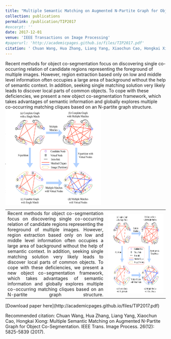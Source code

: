```yaml
---
title: "Multiple Semantic Matching on Augmented N-Partite Graph for Object Co-Segmentation"
collection: publications
permalink: /publication/TIP2017
#excerpt: ''
date: 2017-12-01
venue: 'IEEE Transactions on Image Processing'
#paperurl: 'http://academicpages.github.io/files/TIP2017.pdf'
citation: '	Chuan Wang, Hua Zhang, Liang Yang, Xiaochun Cao, Hongkai Xiong: Multiple Semantic Matching on Augmented N-Partite Graph for Object Co-Segmentation. IEEE Trans. Image Process. 26(12): 5825-5839 (2017).'
---
```

Recent methods for object co-segmentation focus on discovering single co-occurring relation of candidate regions representing the foreground of multiple images. However, region extraction based only on low and middle level information often occupies a large area of background without the help of semantic context. In addition, seeking single matching solution very likely leads to discover local parts of common objects. To cope with these deficiencies, we present a new object co-segmentation framework, which takes advantages of semantic information and globally explores multiple co-occurring matching cliques based on an N-partite graph structure.
<br/><img src='/images/coseg-clique-framework.png' width="300" height = "300" align=center>
<html>
  <table width="80%" style="margin-left: auto; margin-right: auto;">
    <tr>
      <td  width="50%" style="text-align:justify; text-justify:distribute-all-lines; text-align-last:justify">
        Recent methods for object co-segmentation focus on discovering single co-occurring relation of candidate regions representing the foreground of multiple images. However, region extraction based only on low and middle level information often occupies a large area of background without the help of semantic context. In addition, seeking single matching solution very likely leads to discover local parts of common objects. To cope with these deficiencies, we present a new object co-segmentation framework, which takes advantages of semantic information and globally explores multiple co-occurring matching cliques based on an N-partite graph structure.
      </td>
      <td width="30%">
        <img src='/images/coseg-clique-framework.png' width="300" height = "250" align=center>
      </td>
    </tr>
  </table>
</html>
[Download paper here](http://academicpages.github.io/files/TIP2017.pdf)

Recommended citation: 	Chuan Wang, Hua Zhang, Liang Yang, Xiaochun Cao, Hongkai Xiong: Multiple Semantic Matching on Augmented N-Partite Graph for Object Co-Segmentation. IEEE Trans. Image Process. 26(12): 5825-5839 (2017).
